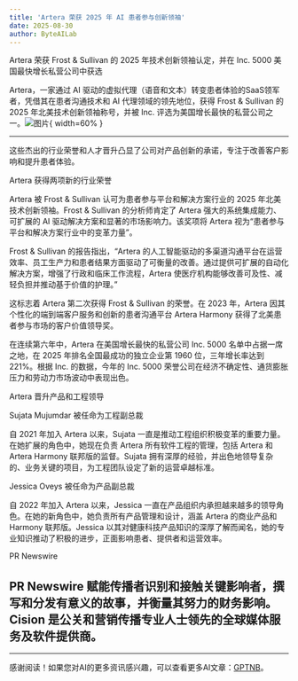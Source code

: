 ```yaml
---
title: 'Artera 荣获 2025 年 AI 患者参与创新领袖'
date: 2025-08-30
author: ByteAILab
---
```


Artera 荣获 Frost & Sullivan 的 2025 年技术创新领袖认定，并在 Inc. 5000 美国最快增长私营公司中获选

Artera，一家通过 AI 驱动的虚拟代理（语音和文本）转变患者体验的SaaS领军者，凭借其在患者沟通技术和 AI 代理领域的领先地位，获得 Frost & Sullivan 的 2025 年北美技术创新领袖称号，并被 Inc. 评选为美国增长最快的私营公司之一。![图片](https://ai-techpark.com/wp-content/uploads/Artera.jpg){ width=60% }

---
这些杰出的行业荣誉和人才晋升凸显了公司对产品创新的承诺，专注于改善客户影响和提升患者体验。

Artera 获得两项新的行业荣誉

Artera 被 Frost & Sullivan 认可为患者参与平台和解决方案行业的 2025 年北美技术创新领袖。Frost & Sullivan 的分析师肯定了 Artera 强大的系统集成能力、可扩展的 AI 驱动解决方案和显著的市场影响力。该奖项将 Artera 视为“患者参与平台和解决方案行业中的变革力量”。

Frost & Sullivan 的报告指出，“Artera 的人工智能驱动的多渠道沟通平台在运营效率、员工生产力和患者结果方面驱动了可衡量的改善。通过提供可扩展的自动化解决方案，增强了行政和临床工作流程，Artera 使医疗机构能够改善可及性、减轻负担并推动基于价值的护理。”

这标志着 Artera 第二次获得 Frost & Sullivan 的荣誉。在 2023 年，Artera 因其个性化的端到端客户服务和创新的患者沟通平台 Artera Harmony 获得了北美患者参与市场的客户价值领导奖。

在连续第六年中，Artera 在美国增长最快的私营公司 Inc. 5000 名单中占据一席之地，在 2025 年排名全国最成功的独立企业第 1960 位，三年增长率达到 221%。根据 Inc. 的数据，今年的 Inc. 5000 荣誉公司在经济不确定性、通货膨胀压力和劳动力市场波动中表现出色。

Artera 晋升产品和工程领导

Sujata Mujumdar 被任命为工程副总裁

自 2021 年加入 Artera 以来，Sujata 一直是推动工程组织积极变革的重要力量。在她扩展的角色中，她现在负责 Artera 所有软件工程的管理，包括 Artera 和 Artera Harmony 联邦版的监督。Sujata 拥有深厚的经验，并出色地领导复杂的、业务关键的项目，为工程团队设定了新的运营卓越标准。

Jessica Oveys 被任命为产品副总裁

自 2022 年加入 Artera 以来，Jessica 一直在产品组织内承担越来越多的领导角色。在她的新角色中，她负责所有产品管理和设计，涵盖 Artera 的商业产品和 Harmony 联邦版。Jessica 以其对健康科技产品知识的深厚了解而闻名，她的专业知识推动了积极的进步，正面影响患者、提供者和运营效率。

PR Newswire

PR Newswire 赋能传播者识别和接触关键影响者，撰写和分发有意义的故事，并衡量其努力的财务影响。Cision 是公关和营销传播专业人士领先的全球媒体服务及软件提供商。
---
---
感谢阅读！如果您对AI的更多资讯感兴趣，可以查看更多AI文章：[GPTNB](https://gptnb.com)。